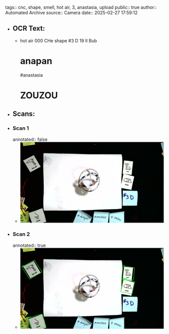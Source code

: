 tags:: cnc, shape, smell, hot air, 3, anastasia, upload
public:: true
author:: Automated Archive
source:: Camera
date:: 2025-02-27 17:59:12

- ## OCR Text:
	- hot air
	  000
	  CHe
	  shape
	  #3 D
	  19
	  Il Bub
	  # anapan
	  #anastasia
	  # ZOUZOU
- ## Scans:
- ### Scan 1
  annotated:: false
	- ![./assets/scans/2025-02-27T17-59-12-7601.jpg](./assets/scans/2025-02-27T17-59-12-7601.jpg)
- ### Scan 2
  annotated:: true
	- ![./assets/scans/2025-02-27T17-59-12-7803.jpg](./assets/scans/2025-02-27T17-59-12-7803.jpg)